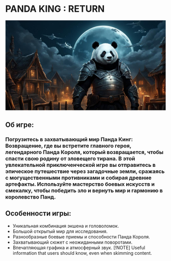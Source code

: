 # PANDA KING : RETURN
![Упс,кажется изображение не загрузилось.](image.png)
##  Об игре: 
###  Погрузитесь в захватывающий мир Панда Кинг: Возвращение, где вы встретите главного героя, легендарного Панда Короля, который возвращается, чтобы спасти свою родину от зловещего тирана. В этой увлекательной приключенческой игре вы отправитесь в эпическое путешествие через загадочные земли, сражаясь с могущественными противниками и собирая древние артефакты. Используйте мастерство боевых искусств и смекалку, чтобы победить зло и вернуть мир и гармонию в королевство Панд.
## Особенности игры:
- Уникальная комбинация экшена и головоломок.
- Большой открытый мир для исследования.
- Разнообразные боевые приемы и способности Панда Короля.
- Захватывающий сюжет с неожиданными поворотами.
- Впечатляющая графика и атмосферный звук.
[!NOTE]
Useful information that users should know, even when skimming content.





